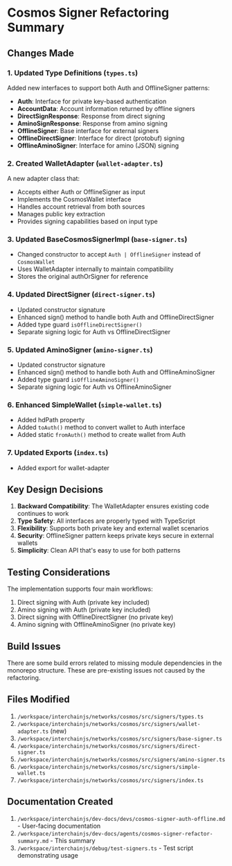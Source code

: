# Cosmos Signer Refactoring Summary

## Changes Made

### 1. Updated Type Definitions (`types.ts`)

Added new interfaces to support both Auth and OfflineSigner patterns:

- **Auth**: Interface for private key-based authentication
- **AccountData**: Account information returned by offline signers
- **DirectSignResponse**: Response from direct signing
- **AminoSignResponse**: Response from amino signing
- **OfflineSigner**: Base interface for external signers
- **OfflineDirectSigner**: Interface for direct (protobuf) signing
- **OfflineAminoSigner**: Interface for amino (JSON) signing

### 2. Created WalletAdapter (`wallet-adapter.ts`)

A new adapter class that:
- Accepts either Auth or OfflineSigner as input
- Implements the CosmosWallet interface
- Handles account retrieval from both sources
- Manages public key extraction
- Provides signing capabilities based on input type

### 3. Updated BaseCosmosSignerImpl (`base-signer.ts`)

- Changed constructor to accept `Auth | OfflineSigner` instead of `CosmosWallet`
- Uses WalletAdapter internally to maintain compatibility
- Stores the original authOrSigner for reference

### 4. Updated DirectSigner (`direct-signer.ts`)

- Updated constructor signature
- Enhanced sign() method to handle both Auth and OfflineDirectSigner
- Added type guard `isOfflineDirectSigner()`
- Separate signing logic for Auth vs OfflineDirectSigner

### 5. Updated AminoSigner (`amino-signer.ts`)

- Updated constructor signature
- Enhanced sign() method to handle both Auth and OfflineAminoSigner
- Added type guard `isOfflineAminoSigner()`
- Separate signing logic for Auth vs OfflineAminoSigner

### 6. Enhanced SimpleWallet (`simple-wallet.ts`)

- Added hdPath property
- Added `toAuth()` method to convert wallet to Auth interface
- Added static `fromAuth()` method to create wallet from Auth

### 7. Updated Exports (`index.ts`)

- Added export for wallet-adapter

## Key Design Decisions

1. **Backward Compatibility**: The WalletAdapter ensures existing code continues to work
2. **Type Safety**: All interfaces are properly typed with TypeScript
3. **Flexibility**: Supports both private key and external wallet scenarios
4. **Security**: OfflineSigner pattern keeps private keys secure in external wallets
5. **Simplicity**: Clean API that's easy to use for both patterns

## Testing Considerations

The implementation supports four main workflows:
1. Direct signing with Auth (private key included)
2. Amino signing with Auth (private key included)
3. Direct signing with OfflineDirectSigner (no private key)
4. Amino signing with OfflineAminoSigner (no private key)

## Build Issues

There are some build errors related to missing module dependencies in the monorepo structure. These are pre-existing issues not caused by the refactoring.

## Files Modified

1. `/workspace/interchainjs/networks/cosmos/src/signers/types.ts`
2. `/workspace/interchainjs/networks/cosmos/src/signers/wallet-adapter.ts` (new)
3. `/workspace/interchainjs/networks/cosmos/src/signers/base-signer.ts`
4. `/workspace/interchainjs/networks/cosmos/src/signers/direct-signer.ts`
5. `/workspace/interchainjs/networks/cosmos/src/signers/amino-signer.ts`
6. `/workspace/interchainjs/networks/cosmos/src/signers/simple-wallet.ts`
7. `/workspace/interchainjs/networks/cosmos/src/signers/index.ts`

## Documentation Created

1. `/workspace/interchainjs/dev-docs/devs/cosmos-signer-auth-offline.md` - User-facing documentation
2. `/workspace/interchainjs/dev-docs/agents/cosmos-signer-refactor-summary.md` - This summary
3. `/workspace/interchainjs/debug/test-signers.ts` - Test script demonstrating usage